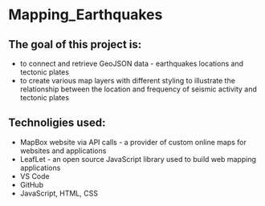# Mapping_Earthquakes

## The goal of this project is:
- to connect and retrieve GeoJSON data - earthquakes locations and tectonic plates
- to create various map layers with different styling to illustrate the relationship between the location and frequency of seismic activity and tectonic plates

## Technoligies used:
- MapBox website via API calls - a provider of custom online maps for websites and applications
- LeafLet - an open source JavaScript library used to build web mapping applications
- VS Code
- GitHub
- JavaScript, HTML, CSS
